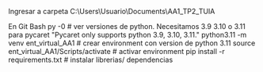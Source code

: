 
Ingresar a carpeta 
C:\Users\Usuario\Documents\AA1_TP2_TUIA

En Git Bash
py -0   # ver versiones de python. Necesitamos 3.9 3.10 o 3.11 para pycaret "Pycaret only supports python 3.9, 3.10, 3.11."
python3.11 -m venv ent_virtual_AA1       # crear environment con version de python 3.11
source ent_virtual_AA1/Scripts/activate  # activar environment
pip install -r requirements.txt          # instalar librerias/ dependencias
